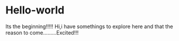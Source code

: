 # Hello-world
Its the beginning!!!!!
Hi,i have somethings to explore here and that the reason to come.........Excited!!!

